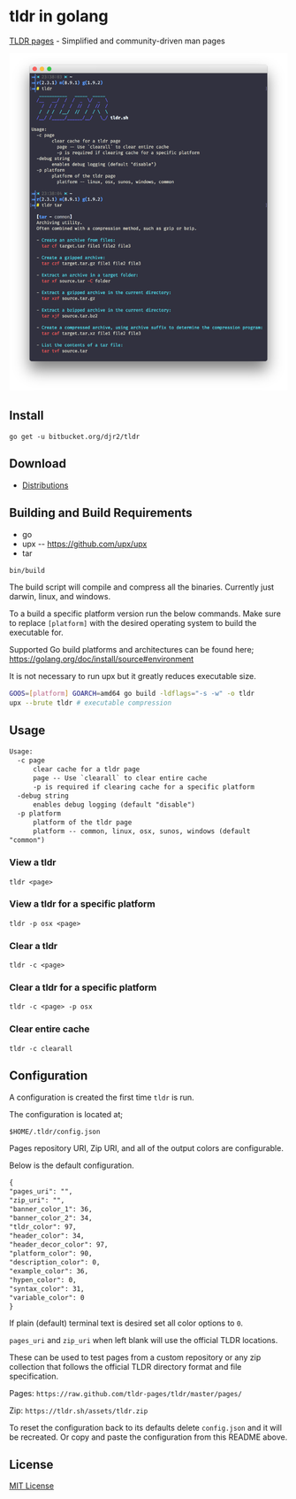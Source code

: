 # tldr in golang

[TLDR pages](https://tldr.sh) - Simplified and community-driven man pages

![Terminal](terminal.png)

## Install

```
go get -u bitbucket.org/djr2/tldr
```

## Download

* [Distributions](https://bitbucket.org/djr2/tldr/src/master/dist/)

## Building and Build Requirements

* go
* upx -- https://github.com/upx/upx
* tar

```
bin/build
```

The build script will compile and compress all the binaries. Currently
just darwin, linux, and windows.

To a build a specific platform version run the below commands. Make
sure to replace `[platform]` with the desired operating system to build
the executable for.

Supported Go build platforms and architectures can be found here;
https://golang.org/doc/install/source#environment

It is not necessary to run upx but it greatly reduces executable size.

```bash
GOOS=[platform] GOARCH=amd64 go build -ldflags="-s -w" -o tldr
upx --brute tldr # executable compression
```

## Usage

```
Usage:
  -c page
      clear cache for a tldr page
      page -- Use `clearall` to clear entire cache
      -p is required if clearing cache for a specific platform
  -debug string
      enables debug logging (default "disable")
  -p platform
      platform of the tldr page
      platform -- common, linux, osx, sunos, windows (default "common")
```

### View a tldr
```
tldr <page>
```

### View a tldr for a specific platform
```
tldr -p osx <page>
```

### Clear a tldr
```
tldr -c <page>
```

### Clear a tldr for a specific platform
```
tldr -c <page> -p osx
```

### Clear entire cache
```
tldr -c clearall
```

## Configuration

A configuration is created the first time `tldr` is run.

The configuration is located at;
```
$HOME/.tldr/config.json
```

Pages repository URI, Zip URI, and all of the output colors are
configurable.

Below is the default configuration.

```
{
"pages_uri": "",
"zip_uri": "",
"banner_color_1": 36,
"banner_color_2": 34,
"tldr_color": 97,
"header_color": 34,
"header_decor_color": 97,
"platform_color": 90,
"description_color": 0,
"example_color": 36,
"hypen_color": 0,
"syntax_color": 31,
"variable_color": 0
}
```

If plain (default) terminal text is desired set all color options to `0`.

`pages_uri` and `zip_uri` when left blank will use the official TLDR
locations.

These can be used to test pages from a custom repository
or any zip collection that follows the official TLDR directory format
and file specification.

Pages: `https://raw.github.com/tldr-pages/tldr/master/pages/`

Zip: `https://tldr.sh/assets/tldr.zip`

To reset the configuration back to its defaults delete `config.json`
and it will be recreated. Or copy and paste the configuration from
this README above.

## License

[MIT License](https://bitbucket.org/djr2/tldr/src/master/LICENSE.md)
